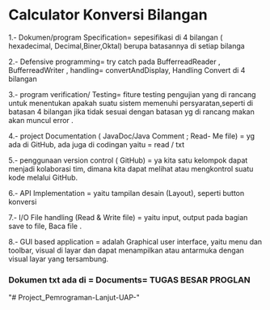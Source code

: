 # Calculator Konversi Bilangan

1.- Dokumen/program Specification= sepesifikasi di 4 bilangan ( hexadecimal, Decimal,Biner,Oktal) berupa batasannya di setiap bilanga

2.- Defensive programming= try catch pada BufferreadReader , BufferreadWriter , handling= convertAndDisplay, Handling Convert di 4 bilangan

3.- program verification/ Testing= fiture testing pengujian yang di rancang untuk menentukan apakah suatu sistem memenuhi persyaratan,seperti di batasan 4 bilangan jika tidak sesuai dengan batasan yg di rancang makan akan muncul error .

4.- project Documentation ( JavaDoc/Java Comment ; Read- Me file) = yg ada di GitHub, ada juga di codingan yaitu = read / txt

5.- penggunaan version control ( GitHub) = ya kita satu kelompok dapat menjadi kolaborasi tim, dimana kita dapat melihat atau mengkontrol suatu kode melalui GitHub.

6.- API Implementation = yaitu tampilan desain (Layout), seperti button konversi 

7.- I/O File handling (Read & Write file) = yaitu input, output pada bagian save to file, Baca file . 

8.- GUI based application = adalah Graphical user interface, yaitu menu dan toolbar, visual di layar dan dapat menampilkan atau antarmuka dengan visual layar yang tersambung.

### Dokumen txt ada di = Documents= TUGAS BESAR PROGLAN
"# Project_Pemrograman-Lanjut-UAP-" 
